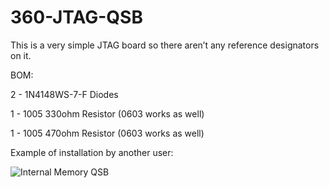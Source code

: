 # 360-JTAG-QSB
This is a very simple JTAG board so there aren’t any reference designators on it. 

BOM:

2 - 1N4148WS-7-F Diodes

1 - 1005 330ohm Resistor (0603 works as well)

1 - 1005 470ohm Resistor (0603 works as well)

Example of installation by another user:

![Internal Memory QSB](https://i.imgur.com/MlD4sDH.jpg)
